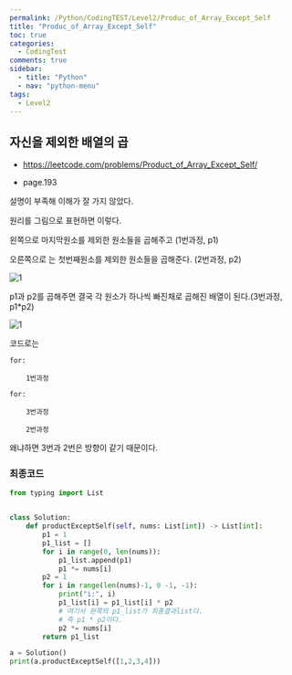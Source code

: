 ```yaml
---
permalink: /Python/CodingTEST/Level2/Produc_of_Array_Except_Self
title: "Produc_of_Array_Except_Self"
toc: true
categories:
  - CodingTest
comments: true
sidebar:
  - title: "Python"
  - nav: "python-menu"
tags:
  - Level2
---
```


## 자신을 제외한 배열의 곱

- https://leetcode.com/problems/Product_of_Array_Except_Self/

- page.193

설명이 부족해 이해가 잘 가지 않았다.

원리를 그림으로 표현하면 이렇다.

왼쪽으로 마지막원소를 제외한 원소들을 곱해주고 (1번과정, p1)

오른쪽으로 는 첫번째원소를 제외한 원소들을 곱해준다. (2번과정, p2)

![1]({{site.baseurl}}/assets/images/python/1.png)

p1과 p2를 곱해주면 결국 각 원소가 하나씩 빠진채로 곱해진 배열이 된다.(3번과정, p1\*p2)

![1]({{site.baseurl}}/assets/images/python/2.png)

코드로는

```
for:

	1번과정

for:

	3번과정

	2번과정
```

왜냐하면 3번과 2번은 방향이 같기 때문이다.

### 최종코드

```python
from typing import List


class Solution:
    def productExceptSelf(self, nums: List[int]) -> List[int]:
        p1 = 1
        p1_list = []
        for i in range(0, len(nums)):
            p1_list.append(p1)
            p1 *= nums[i]
        p2 = 1
        for i in range(len(nums)-1, 0 -1, -1):
            print("i:", i)
            p1_list[i] = p1_list[i] * p2
            # 여기서 왼쪽의 p1_list가 최종결과list다.
            # 즉 p1 * p2이다.
            p2 *= nums[i]
        return p1_list

a = Solution()
print(a.productExceptSelf([1,2,3,4]))
```
